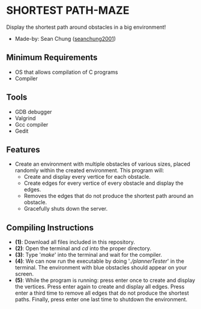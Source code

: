 # **SHORTEST PATH-MAZE** #
Display the shortest path around obstacles in a big environment!
- Made-by: Sean Chung ([seanchung2001](http://www.github.com/seanchung2001))

## Minimum Requirements ##
- OS that allows compilation of C programs
- Compiler

## Tools ##
- GDB debugger
- Valgrind
- Gcc compiler
- Gedit

## Features ##
- Create an environment with multiple obstacles of various sizes, placed randomly within the created environment. This program will:
  - Create and display every vertice for each obstacle.
  - Create edges for every vertice of every obstacle and display the edges.
  - Removes the edges that do not produce the shortest path around an obstacle.
  - Gracefully shuts down the server.

## Compiling Instructions ##
- **(1)**: Download all files included in this repository.
- **(2)**: Open the terminal and _cd_ into the proper directory.
- **(3)**: Type '_make_' into the terminal and wait for the compiler.
- **(4)**: We can now run the executable by doing '_./plannerTester_' in the terminal. The environment with blue obstacles should appear on your screen.
- **(5)**: While the program is running: press enter once to create and display the vertices. Press enter again to create and display all edges. Press enter a third time to remove all edges that do not produce the shortest paths. Finally, press enter one last time to shutdown the environment.

